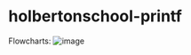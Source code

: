 # holbertonschool-printf

Flowcharts:
![image](https://github.com/Ezio-33/holbertonschool-printf/assets/86527262/c84849fb-1648-48f9-adfc-dd6e92adf32c  "Flowcharts")
